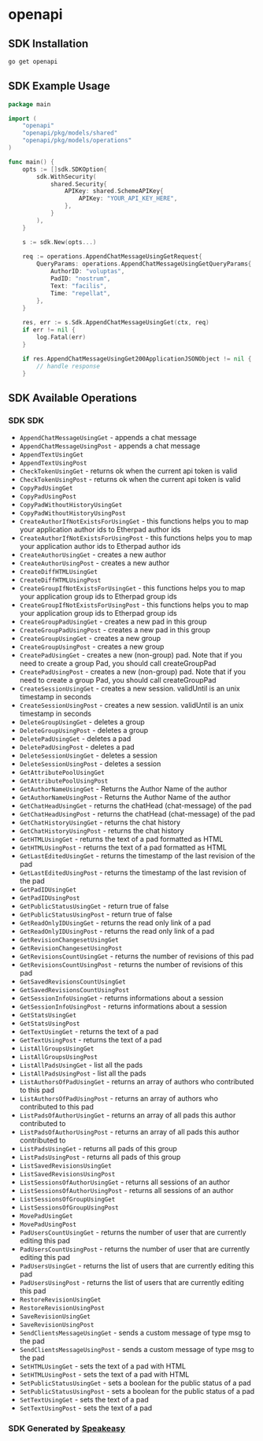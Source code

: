 # openapi

<!-- Start SDK Installation -->
## SDK Installation

```bash
go get openapi
```
<!-- End SDK Installation -->

<!-- Start SDK Example Usage -->
## SDK Example Usage

```go
package main

import (
    "openapi"
    "openapi/pkg/models/shared"
    "openapi/pkg/models/operations"
)

func main() {
    opts := []sdk.SDKOption{
        sdk.WithSecurity(
            shared.Security{
                APIKey: shared.SchemeAPIKey{
                    APIKey: "YOUR_API_KEY_HERE",
                },
            }
        ),
    }

    s := sdk.New(opts...)
    
    req := operations.AppendChatMessageUsingGetRequest{
        QueryParams: operations.AppendChatMessageUsingGetQueryParams{
            AuthorID: "voluptas",
            PadID: "nostrum",
            Text: "facilis",
            Time: "repellat",
        },
    }
    
    res, err := s.Sdk.AppendChatMessageUsingGet(ctx, req)
    if err != nil {
        log.Fatal(err)
    }

    if res.AppendChatMessageUsingGet200ApplicationJSONObject != nil {
        // handle response
    }
```
<!-- End SDK Example Usage -->

<!-- Start SDK Available Operations -->
## SDK Available Operations

### SDK SDK

* `AppendChatMessageUsingGet` - appends a chat message
* `AppendChatMessageUsingPost` - appends a chat message
* `AppendTextUsingGet`
* `AppendTextUsingPost`
* `CheckTokenUsingGet` - returns ok when the current api token is valid
* `CheckTokenUsingPost` - returns ok when the current api token is valid
* `CopyPadUsingGet`
* `CopyPadUsingPost`
* `CopyPadWithoutHistoryUsingGet`
* `CopyPadWithoutHistoryUsingPost`
* `CreateAuthorIfNotExistsForUsingGet` - this functions helps you to map your application author ids to Etherpad author ids
* `CreateAuthorIfNotExistsForUsingPost` - this functions helps you to map your application author ids to Etherpad author ids
* `CreateAuthorUsingGet` - creates a new author
* `CreateAuthorUsingPost` - creates a new author
* `CreateDiffHTMLUsingGet`
* `CreateDiffHTMLUsingPost`
* `CreateGroupIfNotExistsForUsingGet` - this functions helps you to map your application group ids to Etherpad group ids
* `CreateGroupIfNotExistsForUsingPost` - this functions helps you to map your application group ids to Etherpad group ids
* `CreateGroupPadUsingGet` - creates a new pad in this group
* `CreateGroupPadUsingPost` - creates a new pad in this group
* `CreateGroupUsingGet` - creates a new group
* `CreateGroupUsingPost` - creates a new group
* `CreatePadUsingGet` - creates a new (non-group) pad. Note that if you need to create a group Pad, you should call createGroupPad
* `CreatePadUsingPost` - creates a new (non-group) pad. Note that if you need to create a group Pad, you should call createGroupPad
* `CreateSessionUsingGet` - creates a new session. validUntil is an unix timestamp in seconds
* `CreateSessionUsingPost` - creates a new session. validUntil is an unix timestamp in seconds
* `DeleteGroupUsingGet` - deletes a group
* `DeleteGroupUsingPost` - deletes a group
* `DeletePadUsingGet` - deletes a pad
* `DeletePadUsingPost` - deletes a pad
* `DeleteSessionUsingGet` - deletes a session
* `DeleteSessionUsingPost` - deletes a session
* `GetAttributePoolUsingGet`
* `GetAttributePoolUsingPost`
* `GetAuthorNameUsingGet` - Returns the Author Name of the author
* `GetAuthorNameUsingPost` - Returns the Author Name of the author
* `GetChatHeadUsingGet` - returns the chatHead (chat-message) of the pad
* `GetChatHeadUsingPost` - returns the chatHead (chat-message) of the pad
* `GetChatHistoryUsingGet` - returns the chat history
* `GetChatHistoryUsingPost` - returns the chat history
* `GetHTMLUsingGet` - returns the text of a pad formatted as HTML
* `GetHTMLUsingPost` - returns the text of a pad formatted as HTML
* `GetLastEditedUsingGet` - returns the timestamp of the last revision of the pad
* `GetLastEditedUsingPost` - returns the timestamp of the last revision of the pad
* `GetPadIDUsingGet`
* `GetPadIDUsingPost`
* `GetPublicStatusUsingGet` - return true of false
* `GetPublicStatusUsingPost` - return true of false
* `GetReadOnlyIDUsingGet` - returns the read only link of a pad
* `GetReadOnlyIDUsingPost` - returns the read only link of a pad
* `GetRevisionChangesetUsingGet`
* `GetRevisionChangesetUsingPost`
* `GetRevisionsCountUsingGet` - returns the number of revisions of this pad
* `GetRevisionsCountUsingPost` - returns the number of revisions of this pad
* `GetSavedRevisionsCountUsingGet`
* `GetSavedRevisionsCountUsingPost`
* `GetSessionInfoUsingGet` - returns informations about a session
* `GetSessionInfoUsingPost` - returns informations about a session
* `GetStatsUsingGet`
* `GetStatsUsingPost`
* `GetTextUsingGet` - returns the text of a pad
* `GetTextUsingPost` - returns the text of a pad
* `ListAllGroupsUsingGet`
* `ListAllGroupsUsingPost`
* `ListAllPadsUsingGet` - list all the pads
* `ListAllPadsUsingPost` - list all the pads
* `ListAuthorsOfPadUsingGet` - returns an array of authors who contributed to this pad
* `ListAuthorsOfPadUsingPost` - returns an array of authors who contributed to this pad
* `ListPadsOfAuthorUsingGet` - returns an array of all pads this author contributed to
* `ListPadsOfAuthorUsingPost` - returns an array of all pads this author contributed to
* `ListPadsUsingGet` - returns all pads of this group
* `ListPadsUsingPost` - returns all pads of this group
* `ListSavedRevisionsUsingGet`
* `ListSavedRevisionsUsingPost`
* `ListSessionsOfAuthorUsingGet` - returns all sessions of an author
* `ListSessionsOfAuthorUsingPost` - returns all sessions of an author
* `ListSessionsOfGroupUsingGet`
* `ListSessionsOfGroupUsingPost`
* `MovePadUsingGet`
* `MovePadUsingPost`
* `PadUsersCountUsingGet` - returns the number of user that are currently editing this pad
* `PadUsersCountUsingPost` - returns the number of user that are currently editing this pad
* `PadUsersUsingGet` - returns the list of users that are currently editing this pad
* `PadUsersUsingPost` - returns the list of users that are currently editing this pad
* `RestoreRevisionUsingGet`
* `RestoreRevisionUsingPost`
* `SaveRevisionUsingGet`
* `SaveRevisionUsingPost`
* `SendClientsMessageUsingGet` - sends a custom message of type msg to the pad
* `SendClientsMessageUsingPost` - sends a custom message of type msg to the pad
* `SetHTMLUsingGet` - sets the text of a pad with HTML
* `SetHTMLUsingPost` - sets the text of a pad with HTML
* `SetPublicStatusUsingGet` - sets a boolean for the public status of a pad
* `SetPublicStatusUsingPost` - sets a boolean for the public status of a pad
* `SetTextUsingGet` - sets the text of a pad
* `SetTextUsingPost` - sets the text of a pad

<!-- End SDK Available Operations -->

### SDK Generated by [Speakeasy](https://docs.speakeasyapi.dev/docs/using-speakeasy/client-sdks)

